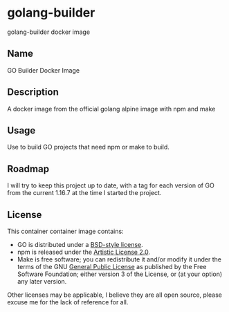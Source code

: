 # golang-builder

golang-builder docker image

## Name
GO Builder Docker Image

## Description
A docker image from the official golang alpine image with npm and make

## Usage
Use to build GO projects that need npm or make to build.

## Roadmap
I will try to keep this project up to date, with a tag for each version of GO from the current 1.16.7 at the time I started the project.

## License
This container container image contains:
* GO is distributed under a [BSD-style license](./licenses/golang.md).
* npm is released under the [Artistic License 2.0](./licenses/npm.md).
* Make is free software; you can redistribute it and/or modify it under the terms of the GNU [General Public License](./licenses/gpl.md) as published by the Free Software Foundation; either version 3 of the License, or (at your option) any later version.


Other licenses may be applicable, I believe they are all open source, please excuse me for the lack of reference for all.
